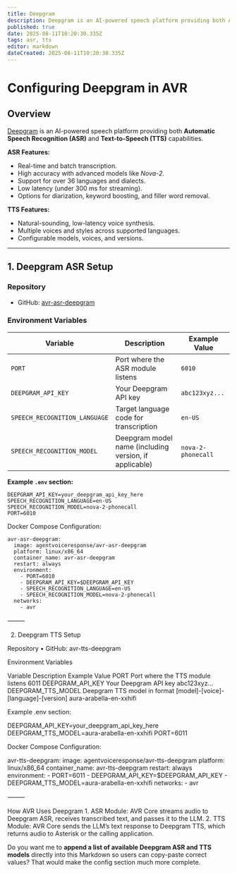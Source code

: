 ```yaml
---
title: Deepgram
description: Deepgram is an AI-powered speech platform providing both Automatic Speech Recognition (ASR) and Text-to-Speech (TTS) capabilities.
published: true
date: 2025-08-11T10:20:30.335Z
tags: asr, tts
editor: markdown
dateCreated: 2025-08-11T10:20:30.335Z
---
```


# Configuring Deepgram in AVR

## Overview
[Deepgram](https://deepgram.com/) is an AI-powered speech platform providing both **Automatic Speech Recognition (ASR)** and **Text-to-Speech (TTS)** capabilities.

**ASR Features:**
- Real-time and batch transcription.
- High accuracy with advanced models like *Nova-2*.
- Support for over 36 languages and dialects.
- Low latency (under 300 ms for streaming).
- Options for diarization, keyword boosting, and filler word removal.

**TTS Features:**
- Natural-sounding, low-latency voice synthesis.
- Multiple voices and styles across supported languages.
- Configurable models, voices, and versions.

---

## 1. Deepgram ASR Setup

### Repository
- GitHub: [avr-asr-deepgram](https://github.com/agentvoiceresponse/avr-asr-deepgram)

### Environment Variables
| Variable                       | Description                                               | Example Value            |
|--------------------------------|-----------------------------------------------------------|--------------------------|
| `PORT`                         | Port where the ASR module listens                         | `6010`                   |
| `DEEPGRAM_API_KEY`             | Your Deepgram API key                                     | `abc123xyz...`           |
| `SPEECH_RECOGNITION_LANGUAGE`  | Target language code for transcription                    | `en-US`                  |
| `SPEECH_RECOGNITION_MODEL`     | Deepgram model name (including version, if applicable)    | `nova-2-phonecall`       |

**Example `.env` section:**
```
DEEPGRAM_API_KEY=your_deepgram_api_key_here
SPEECH_RECOGNITION_LANGUAGE=en-US
SPEECH_RECOGNITION_MODEL=nova-2-phonecall
PORT=6010
```
Docker Compose Configuration:

```
avr-asr-deepgram:
  image: agentvoiceresponse/avr-asr-deepgram
  platform: linux/x86_64
  container_name: avr-asr-deepgram
  restart: always
  environment:
    - PORT=6010
    - DEEPGRAM_API_KEY=$DEEPGRAM_API_KEY
    - SPEECH_RECOGNITION_LANGUAGE=en-US
    - SPEECH_RECOGNITION_MODEL=nova-2-phonecall
  networks:
    - avr
```

⸻

2. Deepgram TTS Setup

Repository
	•	GitHub: avr-tts-deepgram

Environment Variables

Variable	Description	Example Value
PORT	Port where the TTS module listens	6011
DEEPGRAM_API_KEY	Your Deepgram API key	abc123xyz...
DEEPGRAM_TTS_MODEL	Deepgram TTS model in format [model]-[voice]-[language]-[version]	aura-arabella-en-xxhifi

Example .env section:

DEEPGRAM_API_KEY=your_deepgram_api_key_here
DEEPGRAM_TTS_MODEL=aura-arabella-en-xxhifi
PORT=6011

Docker Compose Configuration:

avr-tts-deepgram:
  image: agentvoiceresponse/avr-tts-deepgram
  platform: linux/x86_64
  container_name: avr-tts-deepgram
  restart: always
  environment:
    - PORT=6011
    - DEEPGRAM_API_KEY=$DEEPGRAM_API_KEY
    - DEEPGRAM_TTS_MODEL=aura-arabella-en-xxhifi
  networks:
    - avr


⸻

How AVR Uses Deepgram
	1.	ASR Module: AVR Core streams audio to Deepgram ASR, receives transcribed text, and passes it to the LLM.
	2.	TTS Module: AVR Core sends the LLM’s text response to Deepgram TTS, which returns audio to Asterisk or the calling application.

Do you want me to **append a list of available Deepgram ASR and TTS models** directly into this Markdown so users can copy-paste correct values? That would make the config section much more complete.